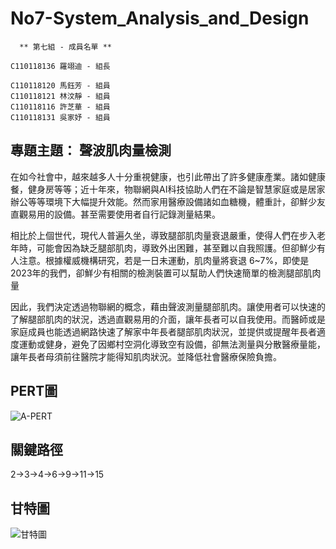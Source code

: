 # No7-System_Analysis_and_Design 
```
  ** 第七組 - 成員名單 ** 

C110118136 羅翊迪 - 組長

C110118120 馬鈺芳 - 組員
C110118121 林汶靜 - 組員
C110118116 許芝華 - 組員
C110118131 吳家妤 - 組員
```
## 專題主題： 聲波肌肉量檢測

 在如今社會中，越來越多人十分重視健康，也引此帶出了許多健康產業。諸如健康餐，健身房等等；近十年來，物聯網與AI科技協助人們在不論是智慧家庭或是居家辦公等等環境下大幅提升效能。然而家用醫療設備諸如血糖機，體重計，卻鮮少友直觀易用的設備。甚至需要使用者自行記錄測量結果。

 相比於上個世代，現代人普遍久坐，導致腿部肌肉量衰退嚴重，使得人們在步入老年時，可能會因為缺乏腿部肌肉，導致外出困難，甚至難以自我照護。但卻鮮少有人注意。根據權威機構研究，若是一日未運動，肌肉量將衰退 6~7%，即使是2023年的我們，卻鮮少有相關的檢測裝置可以幫助人們快速簡單的檢測腿部肌肉量

 因此，我們決定透過物聯網的概念，藉由聲波測量腿部肌肉。讓使用者可以快速的了解腿部肌肉的狀況，透過直觀易用的介面，讓年長者可以自我使用。而醫師或是家庭成員也能透過網路快速了解家中年長者腿部肌肉狀況，並提供或提醒年長者適度運動或健身，避免了因鄉村空洞化導致空有設備，卻無法測量與分散醫療量能，讓年長者母須前往醫院才能得知肌肉狀況。並降低社會醫療保險負擔。

## PERT圖
![A-PERT](https://github.com/MAYUFANFG/No7-System_Analysis_and_Design/assets/145322555/a9a435e4-a374-4cc5-9046-b618dfde7cce)


## 關鍵路徑
2->3->4->6->9->11->15

## 甘特圖
![甘特圖](https://github.com/MAYUFANFG/No7-System_Analysis_and_Design/assets/142770990/a4860d1b-f68c-44cb-aea4-7fd8c17b6458)
